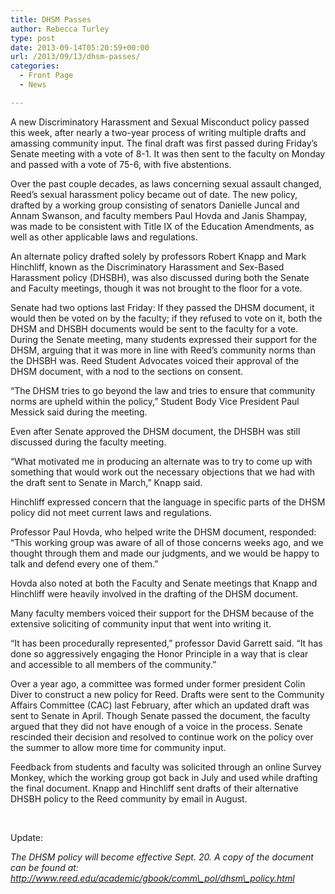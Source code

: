 ```yaml
---
title: DHSM Passes
author: Rebecca Turley
type: post
date: 2013-09-14T05:20:59+00:00
url: /2013/09/13/dhsm-passes/
categories:
  - Front Page
  - News

---
```

A new Discriminatory Harassment and Sexual Misconduct policy passed this week, after nearly a two-year process of writing multiple drafts and amassing community input. The final draft was first passed during Friday’s Senate meeting with a vote of 8-1. It was then sent to the faculty on Monday and passed with a vote of 75-6, with five abstentions.

Over the past couple decades, as laws concerning sexual assault changed, Reed’s sexual harassment policy became out of date. The new policy, drafted by a working group consisting of senators Danielle Juncal and Annam Swanson, and faculty members Paul Hovda and Janis Shampay, was made to be consistent with Title IX of the Education Amendments, as well as other applicable laws and regulations.

An alternate policy drafted solely by professors Robert Knapp and Mark Hinchliff, known as the Discriminatory Harassment and Sex-Based Harassment policy (DHSBH), was also discussed during both the Senate and Faculty meetings, though it was not brought to the floor for a vote.

Senate had two options last Friday: If they passed the DHSM document, it would then be voted on by the faculty; if they refused to vote on it, both the DHSM and DHSBH documents would be sent to the faculty for a vote. During the Senate meeting, many students expressed their support for the DHSM, arguing that it was more in line with Reed’s community norms than the DHSBH was. Reed Student Advocates voiced their approval of the DHSM document, with a nod to the sections on consent.

“The DHSM tries to go beyond the law and tries to ensure that community norms are upheld within the policy,” Student Body Vice President Paul Messick said during the meeting.

Even after Senate approved the DHSM document, the DHSBH was still discussed during the faculty meeting.

“What motivated me in producing an alternate was to try to come up with something that would work out the necessary objections that we had with the draft sent to Senate in March,” Knapp said.

Hinchliff expressed concern that the language in specific parts of the DHSM policy did not meet current laws and regulations.

Professor Paul Hovda, who helped write the DHSM document, responded: “This working group was aware of all of those concerns weeks ago, and we thought through them and made our judgments, and we would be happy to talk and defend every one of them.”

Hovda also noted at both the Faculty and Senate meetings that Knapp and Hinchliff were heavily involved in the drafting of the DHSM document.

Many faculty members voiced their support for the DHSM because of the extensive soliciting of community input that went into writing it.

“It has been procedurally represented,” professor David Garrett said. “It has done so aggressively engaging the Honor Principle in a way that is clear and accessible to all members of the community.”

Over a year ago, a committee was formed under former president Colin Diver to construct a new policy for Reed. Drafts were sent to the Community Affairs Committee (CAC) last February, after which an updated draft was sent to Senate in April. Though Senate passed the document, the faculty argued that they did not have enough of a voice in the process. Senate rescinded their decision and resolved to continue work on the policy over the summer to allow more time for community input.

Feedback from students and faculty was solicited through an online Survey Monkey, which the working group got back in July and used while drafting the final document. Knapp and Hinchliff sent drafts of their alternative DHSBH policy to the Reed community by email in August.

&nbsp;

Update:

_The DHSM policy will become effective Sept. 20. A copy of the document can be found at: http://www.reed.edu/academic/gbook/comm\_pol/dhsm\_policy.html_